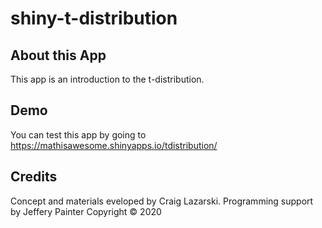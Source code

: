 # shiny-t-distribution

## About this App
This app is an introduction to the t-distribution.

## Demo
You can test this app by going to https://mathisawesome.shinyapps.io/tdistribution/

## Credits
Concept and materials eveloped by Craig Lazarski. Programming support by Jeffery Painter
Copyright © 2020
